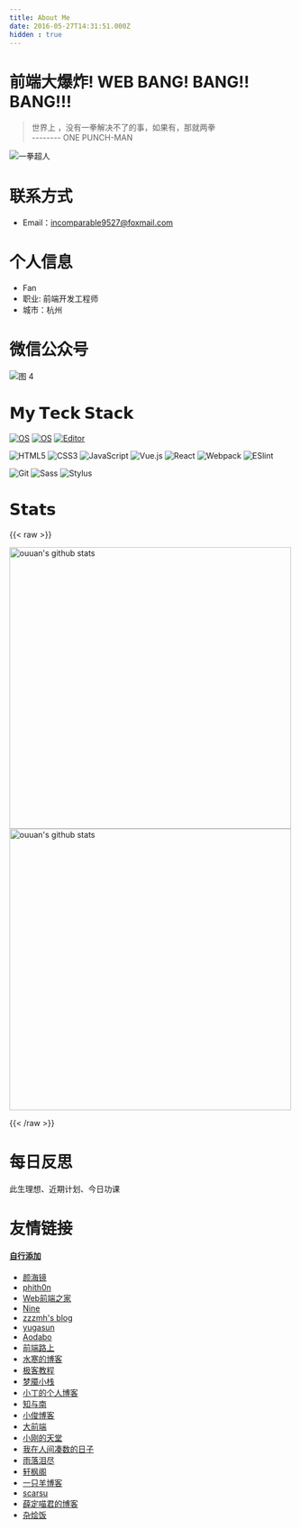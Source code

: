```yaml
---
title: About Me
date: 2016-05-27T14:31:51.000Z
hidden : true
---
```

# 前端大爆炸! WEB BANG! BANG!! BANG!!!

> 世界上 ，没有一拳解决不了的事，如果有，那就两拳 <br>
-------- ONE PUNCH-MAN

<!-- ![一拳超人](https://static.alili.tech/images/xxx.png) -->

![一拳超人](https://tuchong.pstatp.com/1928176/f/484098812.jpg)


# 联系方式

- Email：incomparable9527@foxmail.com


# 个人信息

- Fan
- 职业: 前端开发工程师
- 城市：杭州

# 微信公众号 
![图 4](https://incomparable9527.coding.net/p/imageBed/d/imageBed/git/raw/master/72402c4a1902a6c28faa936d2ac88608647dc120cc225e51afac10cfcb22e94d.png)  

# 𝗠𝘆 𝗧𝗲𝗰𝗸 𝗦𝘁𝗮𝗰𝗸


[![OS](https://img.shields.io/badge/OS-macOS-informational?style=flat-square&logo=apple&logoColor=white)](https://en.wikipedia.org/wiki/MacOS)
[![OS](https://img.shields.io/badge/OS-Linux-informational?style=flat-square&logo=linux&logoColor=white)](https://en.wikipedia.org/wiki/Linux)
[![Editor](https://img.shields.io/badge/Editor-VSCode-blue?style=flat-square&logo=visual-studio-code&logoColor=white)](https://code.visualstudio.com/)

![HTML5](https://img.shields.io/badge/-HTML5-%23E44D27?style=flat-square&logo=html5&logoColor=ffffff)
![CSS3](https://img.shields.io/badge/-CSS3-%231572B6?style=flat-square&logo=css3)
![JavaScript](https://img.shields.io/badge/-JavaScript-%23F7DF1C?style=flat-square&logo=javascript&logoColor=000000&labelColor=%23F7DF1C&color=%23FFCE5A)
![Vue.js](https://img.shields.io/badge/-Vue.js-%232c3e50?style=flat-square&logo=Vue.js)
![React](https://img.shields.io/badge/-React-%23282C34?style=flat-square&logo=react)
![Webpack](https://img.shields.io/badge/-Webpack-%232C3A42?style=flat-square&logo=webpack)
![ESlint](https://img.shields.io/badge/-ESLint-%234B32C3?style=flat-square&logo=eslint)

![Git](https://img.shields.io/badge/-Git-%23F05032?style=flat-square&logo=git&logoColor=%23ffffff)
![Sass](https://img.shields.io/badge/-Sass-%23CC6699?style=flat-square&logo=sass&logoColor=ffffff)
![Stylus](https://img.shields.io/badge/-Stylus-%23333333?style=flat-square&logo=stylus)

 



# 𝗦𝘁𝗮𝘁𝘀

{{< raw >}}
<p align="left">
<img alt="ouuan's github stats" width='500'  src="https://github-readme-stats.vercel.app/api?icon_color=2bbc8a&bg_color=1d1f21&title_color=2bbc8a&text_color=2bbc8a&username=Fantasy9527&show_icons=true&include_all_commits=true">
<img alt="ouuan's github stats" width='500'  src="https://github-readme-stats.vercel.app/api/top-langs/?bg_color=1d1f21&title_color=2bbc8a&text_color=2bbc8a&layout=compact&username=Fantasy9527">
</p>
{{< /raw >}}

# 每日反思

此生理想、近期计划、今日功课

<!-- # 微信公众号 -->

<!-- ![微信公众号](https://alili.tech/qr_tips.png) -->

<!-- # FAQ
## 博客是基于什么做的?
博客在18年11月之前一直都是用`Hexo`,后面已经全面迁移到了`Hugo`.`Hugo`的性能是真的凶猛.

## 关于评论系统
评论系统是基于Valine做的.

这是官网: https://valine.js.org/ -->

# 友情链接
#### [自行添加](https://github.com/Fantasy9527/alili.tech/blob/master/content/about/_index.md)


 - [颜海镜](https://yanhaijing.com/)
 - [phith0n](https://www.leavesongs.com/)
 - [Web前端之家](http://www.jiangweishan.com/)
 - [Nine](https://www.hellonine.top/)
 - [zzzmh's blog](https://zzzmh.cn/)
 - [yugasun](https://yugasun.com)
 - [Aodabo](https://aodabo.tech/)
 - [前端路上](http://refined-x.com/)
 - [水寒的博客](https://dp2px.com)
 - [极客教程](https://www.geekjc.com)
 - [梦魇小栈](https://blog.ihoey.com)
 - [小丁的个人博客](https://tding.top)
 - [知与南](https://inner.ink)
 - [小俊博客](https://www.xjisme.com)
 - [大前端](http://www.daqianduan.com)
 - [小刚的天堂](https://www.pokemon.vip)
 - [我在人间凑数的日子](http://tantingfang.cn)
 - [雨落泪尽](https://couqiao.net/)
 - [轩枫阁](https://www.xuanfengge.com/)
 - [一只羊博客](http://www.asheep.cn/)
 - [scarsu](https://www.scarsu.com//)
 - [薛定喵君的博客](http://xuedingmiao.com/)
 - [杂烩饭](https://zahui.fan/)





 
